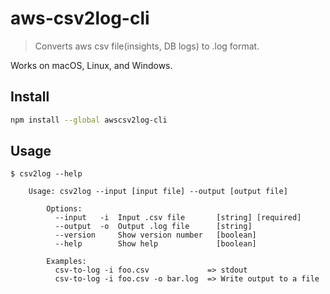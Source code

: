 # **aws-csv2log-cli**

> Converts aws csv file(insights, DB logs) to .log format.

Works on macOS, Linux, and Windows.

## Install

```sh
npm install --global awscsv2log-cli
```

## Usage

```
$ csv2log --help

	Usage: csv2log --input [input file] --output [output file]

        Options:
          --input   -i  Input .csv file       [string] [required]
          --output  -o  Output .log file      [string]
          --version     Show version number   [boolean]
          --help        Show help             [boolean]

        Examples:
          csv-to-log -i foo.csv             => stdout
          csv-to-log -i foo.csv -o bar.log  => Write output to a file
```
